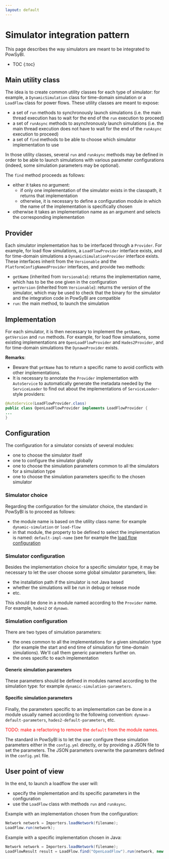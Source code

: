 ```yaml
---
layout: default
---
```


# Simulator integration pattern

This page describes the way simulators are meant to be integrated to PowSyBl.

* TOC
{:toc}

## Main utility class
The idea is to create common utility classes for each type of simulator:
for example, a `DynamicSimulation` class for time-domain simulation or a `LoadFlow` class for power flows. These utility classes are meant to expose:
- a set of `run` methods to synchronously launch simulations (i.e. the main thread execution has to wait for the end of the `run` execution to proceed)
- a set of `runAsync` methods to asynchronously launch simulations (i.e. the main thread execution does not have to wait for the end of the `runAsync` execution to proceed)
- a set of `find` methods to be able to choose which simulator implementation to use

In those utility classes, several `run` and `runAsync` methods may be defined in order to be able to launch simulations with various parameter configurations (indeed, some simulation parameters may be optional).

The `find` method proceeds as follows:
- either it takes no argument:
  - if only one implementation of the simulator exists in the classpath, it returns that implementation
  - otherwise, it is necessary to define a configuration module in which the name of the implementation is specifically chosen
- otherwise it takes an implementation name as an argument and selects the corresponding implementation

## Provider

Each simulator implementation has to be interfaced through a `Provider`.
For example, for load flow simulations, a `LoadFlowProvider` interface exists, and for time-domain
simulations a `DynamicSimulationProvider` interface exists.
These interfaces inherit from the `Versionable` and the `PlatformConfigNamedProvider` interfaces, and provide two methods:
- `getName` (inherited from `Versionable`): returns the implementation name, which has to be the one given in the configuration
- `getVersion` (inherited from `Versionable`): returns the version of the simulator, which may be used to check that the binary for the simulator and the integration code in PowSyBl are compatible
- `run`: the main method, to launch the simulation

## Implementation

For each simulator, it is then necessary to implement the `getName`, `getVersion` and `run` methods.
For example, for load flow simulations, some existing implementations are `OpenLoadFlowProvider` and `Hades2Provider`, and for time-domain simulations the `DynawoProvider` exists.

**Remarks**:

- Beware that `getName` has to return a specific name to avoid conflicts with other implementations.
- It is necessary to annotate the `Provider` implementation with `AutoService` to automatically generate the metadata needed by the `ServiceLoader` to find out about the implementations of `ServiceLoader`-style providers:

```java
@AutoService(LoadFlowProvider.class)
public class OpenLoadFlowProvider implements LoadFlowProvider {
...
}
```

## Configuration 

The configuration for a simulator consists of several modules:
- one to choose the simulator itself
- one to configure the simulator globally
- one to choose the simulation parameters common to all the simulators for a simulation type
- one to choose the simulation parameters specific to the chosen simulator

### Simulator choice

Regarding the configuration for the simulator choice, the standard in PowSyBl is to proceed as follows:
- the module name is based on the utility class name: for example `dynamic-simulation` or `load-flow`
- in that module, the property to be defined to select the implementation is named: `default-impl-name` (see for example the [load flow configuration](../../simulation/powerflow.md#configuration)

### Simulator configuration

Besides the implementation choice for a specific simulator type, it may be necessary to let the user choose some global simulator parameters, like:
- the installation path if the simulator is not Java based
- whether the simulations will be run in debug or release mode
- etc.

This should be done in a module named according to the `Provider` name. For example, `hades2` or `dynawo`.

### Simulation configuration

There are two types of simulation parameters:
- the ones common to all the implementations for a given simulation type (for example the start and end time of simulation for time-domain simulations). We'll call them generic parameters further on.
- the ones specific to each implementation

#### Generic simulation parameters

These parameters should be defined in modules named according to the simulation type: for example `dynamic-simulation-parameters`.

#### Specific simulation parameters

Finally, the parameters specific to an implementation can be done in a module usually named according to the following convention: `dynawo-default-parameters`, `hades2-default-parameters`, etc.

<span style="color:red"> TODO: make a refactoring to remove the `default` from the module names.</span>

The standard in PowSyBl is to let the user configure these simulation parameters either in the `config.yml` directly, or by providing a JSON file to set the parameters. The JSON parameters overwrite the parameters defined in the `config.yml` file.

## User point of view

In the end, to launch a loadflow the user will:
- specify the implementation and its specific parameters in the configuration
- use the `LoadFlow` class with methods `run` and `runAsync`.

Example with an implementation chosen from the configuration:
```java
Network network = Importers.loadNetwork(filename);
LoadFlow.run(network);
```

Example with a specific implementation chosen in Java:

```java
Network network = Importers.loadNetwork(filename);
LoadFlowResult result = LoadFlow.find("OpenLoadFlow").run(network, new LoadFlowParameters());
```
